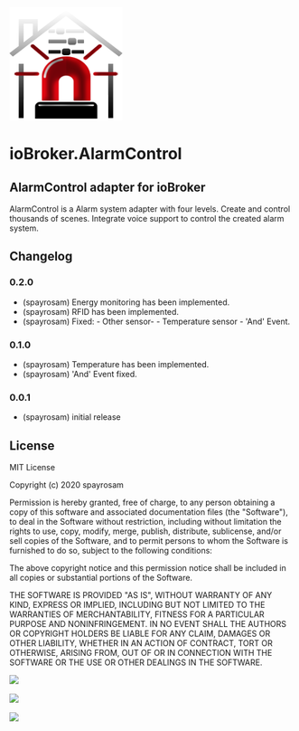 ![Logo](admin/alarmcontrol.png)
# ioBroker.AlarmControl

## AlarmControl adapter for ioBroker

AlarmControl is a Alarm system adapter with four levels. Create and control thousands of scenes. Integrate voice support to control the created alarm system.

## Changelog


### 0.2.0
* (spayrosam) Energy monitoring has been implemented.
* (spayrosam) RFID has been implemented.
* (spayrosam) Fixed:
                    - Other sensor-
                    - Temperature sensor
                    - 'And' Event.
    
### 0.1.0
* (spayrosam) Temperature has been implemented.
* (spayrosam) 'And' Event fixed.

### 0.0.1
* (spayrosam) initial release

## License
MIT License

Copyright (c) 2020 spayrosam

Permission is hereby granted, free of charge, to any person obtaining a copy
of this software and associated documentation files (the "Software"), to deal
in the Software without restriction, including without limitation the rights
to use, copy, modify, merge, publish, distribute, sublicense, and/or sell
copies of the Software, and to permit persons to whom the Software is
furnished to do so, subject to the following conditions:

The above copyright notice and this permission notice shall be included in all
copies or substantial portions of the Software.

THE SOFTWARE IS PROVIDED "AS IS", WITHOUT WARRANTY OF ANY KIND, EXPRESS OR
IMPLIED, INCLUDING BUT NOT LIMITED TO THE WARRANTIES OF MERCHANTABILITY,
FITNESS FOR A PARTICULAR PURPOSE AND NONINFRINGEMENT. IN NO EVENT SHALL THE
AUTHORS OR COPYRIGHT HOLDERS BE LIABLE FOR ANY CLAIM, DAMAGES OR OTHER
LIABILITY, WHETHER IN AN ACTION OF CONTRACT, TORT OR OTHERWISE, ARISING FROM,
OUT OF OR IN CONNECTION WITH THE SOFTWARE OR THE USE OR OTHER DEALINGS IN THE
SOFTWARE.

![](https://github.com/spayrosam/iobroker.alarmcontrol/blob/master/alarmcontrol1.png)

![](https://github.com/spayrosam/iobroker.alarmcontrol/blob/master/alarmcontrol3.png)

![](https://github.com/spayrosam/iobroker.alarmcontrol/blob/master/alarmcontrol2.png)
